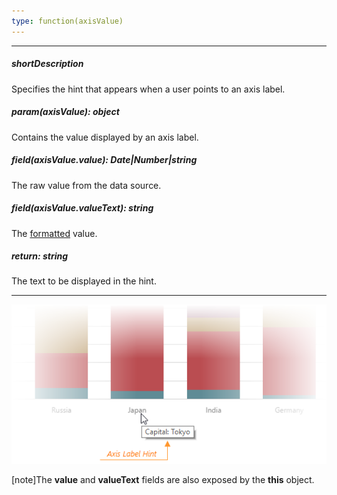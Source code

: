 ```yaml
---
type: function(axisValue)
---
```

---
##### shortDescription
Specifies the hint that appears when a user points to an axis label.

##### param(axisValue): object
Contains the value displayed by an axis label.

##### field(axisValue.value): Date|Number|string
The raw value from the data source.

##### field(axisValue.valueText): string
The <a href="/Documentation/16_1/ApiReference/Data_Visualization_Widgets/dxChart/Configuration/valueAxis/label/#format">formatted</a> value.

##### return: string
The text to be displayed in the hint.

---
![DevExtreme HTML5 Charts AxisLabelHint](/images/ChartJS/visual_elements/axis_label_hint.png)

[note]The **value** and **valueText** fields are also exposed by the **this** object.